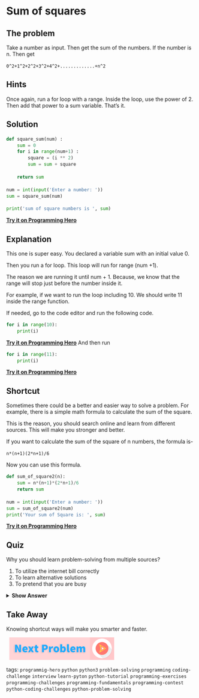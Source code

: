 
# Sum of squares

## The problem
Take a number as input. Then get the sum of the numbers. If the number is n. Then get

`0^2+1^2+2^2+3^2+4^2+.............+n^2`

## Hints
Once again, run a for loop with a range. Inside the loop, use the power of 2. Then add that power to a sum variable. That’s it.

## Solution
```python
def square_sum(num) :
    sum = 0
    for i in range(num+1) :
        square = (i ** 2)
        sum = sum + square
    
    return sum

num = int(input('Enter a number: '))
sum = square_sum(num)

print('sum of square numbers is ', sum)
```
**[Try it on Programming Hero](https://play.google.com/store/apps/details?id=com.learnprogramming.codecamp)**

## Explanation
This one is super easy. You declared a variable sum with an initial value 0.

Then you run a for loop. This loop will run for range (num +1). 

The reason we are running it until num + 1. Because, we know that the range will stop just before the number inside it. 

For example, if we want to run the loop including 10. We should write 11 inside the range function. 

If needed, go to the code editor and run the following code. 

```python
for i in range(10):
	print(i)
```
**[Try it on Programming Hero](https://play.google.com/store/apps/details?id=com.learnprogramming.codecamp)**
And then run
```python
for i in range(11):
	print(i)
```
**[Try it on Programming Hero](https://play.google.com/store/apps/details?id=com.learnprogramming.codecamp)**


## Shortcut
Sometimes there could be a better and easier way to solve a problem. For example, there is a simple math formula to calculate the sum of the square. 

This is the reason, you should search online and learn from different sources. This will make you  stronger and better. 

If you want to calculate the sum of the square of n numbers, the formula is-

`n*(n+1)(2*n+1)/6`

Now you can use this formula.
```python
def sum_of_square2(n):
    sum = n*(n+1)*(2*n+1)/6
    return sum

num = int(input('Enter a number: '))
sum = sum_of_square2(num)
print('Your sum of Square is: ', sum)
```
**[Try it on Programming Hero](https://play.google.com/store/apps/details?id=com.learnprogramming.codecamp)**

## Quiz

Why you should learn problem-solving from multiple sources?

1. To utilize the internet bill correctly
2. To learn alternative solutions
3. To pretend that you are busy 

<details>
 <summary><b>Show Answer</b></summary>
   <p>The answer is : 2</p>
 </details>

## Take Away
Knowing shortcut ways will make you smarter and faster.

&nbsp;
[![Next Page](../assets/next-button.png)](Second-Largest.md)
&nbsp;

tags:  `programmig-hero`  `python`  `python3`  `problem-solving`  `programming`  `coding-challenge`  `interview`  `learn-pyton`  `python-tutorial`  `programming-exercises`  `programming-challenges`  `programming-fundamentals`  `programming-contest`  `python-coding-challenges`  `python-problem-solving`

